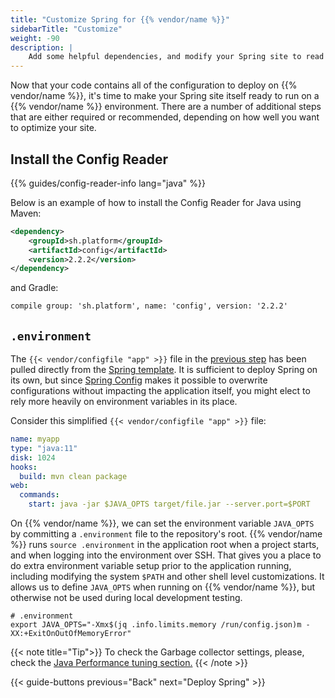 ```yaml
---
title: "Customize Spring for {{% vendor/name %}}"
sidebarTitle: "Customize"
weight: -90
description: |
    Add some helpful dependencies, and modify your Spring site to read from a {{% vendor/name %}} environment.
---
```


Now that your code contains all of the configuration to deploy on {{% vendor/name %}}, it's time to make your Spring site itself ready to run on a {{% vendor/name %}} environment. There are a number of additional steps that are either required or recommended, depending on how well you want to optimize your site.

## Install the Config Reader

{{% guides/config-reader-info lang="java" %}}

Below is an example of how to install the Config Reader for Java using Maven:

```xml
<dependency>
    <groupId>sh.platform</groupId>
    <artifactId>config</artifactId>
    <version>2.2.2</version>
</dependency>
```

and Gradle:

```txt
compile group: 'sh.platform', name: 'config', version: '2.2.2'
```

## `.environment`

The `{{< vendor/configfile "app" >}}` file in the [previous step](./configure.md#configure-apps-in-platformappyaml)
has been pulled directly from the [Spring template](https://github.com/platformsh-templates/spring-mvc-maven-mongodb/blob/master/.platform.app.yaml).
It is sufficient to deploy Spring on its own, but since [Spring Config](https://docs.spring.io/spring-boot/docs/current/reference/html/features.html#features.external-config.typesafe-configuration-properties.relaxed-binding.environment-variables)
makes it possible to overwrite configurations without impacting the application itself,
you might elect to rely more heavily on environment variables in its place.

Consider this simplified `{{< vendor/configfile "app" >}}` file:

```yaml {configFile="app"}
name: myapp
type: "java:11"
disk: 1024
hooks:
  build: mvn clean package
web:
  commands:
    start: java -jar $JAVA_OPTS target/file.jar --server.port=$PORT
```

On {{% vendor/name %}}, we can set the environment variable `JAVA_OPTS` by committing a `.environment` file to the repository's root. {{% vendor/name %}} runs `source .environment` in the application root when a project starts, and when logging into the environment over SSH.
That gives you a place to do extra environment variable setup prior to the application running, including modifying the system `$PATH` and other shell level customizations.
It allows us to define `JAVA_OPTS` when running on {{% vendor/name %}}, but otherwise not be used during local development testing.

```shell
# .environment
export JAVA_OPTS="-Xmx$(jq .info.limits.memory /run/config.json)m -XX:+ExitOnOutOfMemoryError"
```

{{< note title="Tip">}}
To check the Garbage collector settings, please, check the [Java Performance tuning section.](/languages/java/tuning.md)
{{< /note >}}

{{< guide-buttons previous="Back" next="Deploy Spring" >}}
